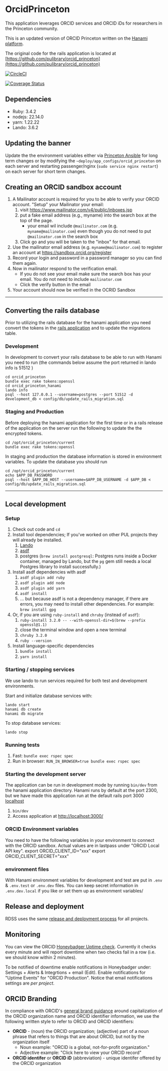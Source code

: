 # OrcidPrinceton

This application leverages ORCID services and ORCID iDs for researchers in the Princeton community.

This is an updated version of ORCID Princeton written on the [Hanami platform](https://hanamirb.org).

The original code for the rails application is located at [https://github.com/pulibrary/orcid_princeton](https://github.com/pulibrary/orcid_princeton)


[![CircleCI](https://circleci.com/gh/pulibrary/orcid_princeton_hanami/tree/main.svg?style=svg)](https://circleci.com/gh/pulibrary/orcid_princeton_hanamo/tree/main)

[![Coverage Status](https://coveralls.io/repos/github/pulibrary/orcid_princeton_hanami/badge.svg?branch=main)](https://coveralls.io/github/pulibrary/orcid_princeton_hanami?branch=main)

## Dependencies
* Ruby: 3.4.2
* nodejs: 22.14.0
* yarn: 1.22.22
* Lando: 3.6.2

## Updating the banner

Update the the environment variables either via [Princeton Ansible](https://github.com/pulibrary/princeton_ansible/blob/main/group_vars/orcid/production.yml#L25-L26) for long term changes or by modifying the `~deploy/app_configs/orcid_princeton` on each server and restarting passenger/nginx (`sudo service nginx restart`) on each server for short term changes.

## Creating an ORCID sandbox account

  1. A Mailinator account is required for you to be able to verify your ORCID account. "Setup" your Mailinator your email:
     1. visit https://www.mailinator.com/v4/public/inboxes.jsp
     1. put a fake email address (e.g., myname) into the search box at the top of the page.
        * your email wil include `@mailinator.com` (e.g. `myname@mailinator.com`) even though you do not need to put `@mailinator.com` in the search box
     1. Click go and you will be taken to the "inbox" for that email.
  1. Use the mailinator email address (e.g. `myname@mailinator.com`) to register an account at https://sandbox.orcid.org/register
  1. Record your login and password in a password manager so you can find them again.
  1. Now in mailinator respond to the verification email.
     * If you do not see your email make sure the search box has your email.  You do not need to include `mailinator.com`
     * Click the verify button in the email
  1. Your account should now be verified in the OCRID Sandbox

---
## Converting the rails database

Prior to utilizing the rails database for the hanami application you need convert the tokens in the [rails application](https://github.com/pulibrary/orcid_princeton/blob/main/lib/tasks/tokens.rake) and to update the migrations table.

### Development
In development to convert your rails database to be able to run with Hanami you need to run (the commands below assume the port returned in lando info is 51512 )
```
cd orcid_princeton
bundle exec rake tokens:openssl
cd orcid_princeton_hanami
lando info
psql --host 127.0.0.1 --username=postgres --port 51512 -d development_db < config/db/update_rails_migration.sql
```

### Staging and Production 
Before deploying the hanami application for the first time or in a rails release of the application on the server run the following to update the the encrypted tokens.

```
cd /opt/orcid_princeton/current
bundle exec rake tokens:openssl
```

In staging and production the database information is stored in environment variables. To update the database you should run

```
cd /opt/orcid_princeton/current
echo $APP_DB_PASSWORD
psql --host $APP_DB_HOST --username=$APP_DB_USERNAME -d $APP_DB < config/db/update_rails_migration.sql
```
---
## Local development

### Setup
1. Check out code and `cd`
1. Install tool dependencies; If you've worked on other PUL projects they will already be installed.
    1. [Lando](https://docs.lando.dev/getting-started/installation.html)
    1. [asdf](https://asdf-vm.com/guide/getting-started.html#_2-download-asdf)
    1. postgres (`brew install postgresql`: Postgres runs inside a Docker container, managed by Lando, but the `pg` gem still needs a local Postgres library to install successfully.)
1. Install asdf dependencies with asdf
    1. `asdf plugin add ruby`
    1. `asdf plugin add node`
    1. `asdf plugin add yarn`
    1. `asdf install`
    1. ... but because asdf is not a dependency manager, if there are errors, you may need to install other dependencies. For example: `brew install gpg`
1. Or, if you are using `ruby-install` and `chruby` (instead of `asdf`):
   1. `ruby-install 3.2.0 -- --with-openssl-dir=$(brew --prefix openssl@1.1)`
   2. close the terminal window and open a new terminal
   3. `chruby 3.2.0`
   4. `ruby --version`
1. Install language-specific dependencies
    1. `bundle install`
    2. `yarn install`

### Starting / stopping services
We use lando to run services required for both test and development environments.

Start and initialize database services with:

```
lando start
hanami db create
hanami db migrate
```

To stop database services:

`lando stop`

### Running tests
1. Fast: `bundle exec rspec spec`
2. Run in browser: `RUN_IN_BROWSER=true bundle exec rspec spec`

### Starting the development server

The application can be run in development mode by running `bin/dev` from the hanami application directory.
Hanami runs by default at the port 2300, but we have made this application run at the default rails port 3000 [localhost](http://localhost:3000)

1. `bin/dev`
1. Access application at [http://localhost:3000/](http://localhost:3000/)

### ORCID Environment variables
You need to have the following variables in your environment to connect with the ORCID sandbox.  Actual values are in lastpass under "ORCID Local API key".
export ORCID_CLIENT_ID="xxx"
export ORCID_CLIENT_SECRET="xxx"

### environment files
 With Hanami environment variables for development and test are put in `.env` & `.env.test` or `.env.dev` files.  You can keep secret information in  `.env.dev.local` if you like or set them up as environment variables/

## Release and deployment

RDSS uses the same [release and deployment process](https://github.com/pulibrary/rdss-handbook/blob/main/release_process.md) for all projects.

## Monitoring
You can view the ORCID [Honeybadger Uptime check](https://app.honeybadger.io/projects/114910/sites/e8dbf0b6-00b3-4b71-afb2-5ce88138a9a6). Currently it checks every minute and will report downtime when two checks fail in a row (i.e. we should know within 2 minutes).

To be notified of downtime enable notifications in Honeybadger under: Settings + Alerts & Integrtions + email (Edit). Enable notifications for "Uptime Events" for "ORCID Production". Notice that email notifications settings are *per project*.

## ORCID Branding

In compliance with ORCID's [general brand guidance](https://info.orcid.org/brand-guidelines/#h-general-brand-guidance) around capitalization of the ORCID organization name and ORCID identifier information, we use the following written style to refer to ORCID and ORCID identifiers:

* **ORCID** - (noun) the ORCID organization; (adjective) part of a noun phrase that refers to things that are about ORCID, but not by the organization itself
  * Noun example: "ORCID is a global, not-for-profit organization."
  * Adjective example: "Click here to view your ORCID record"
* **ORCID identifer** or **ORCID iD** (abbreviation) - unique identifer offered by the ORCID organization
